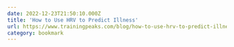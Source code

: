 ```yaml
---
date: 2022-12-23T21:50:10.000Z
title: 'How to Use HRV to Predict Illness'
url: https://www.trainingpeaks.com/blog/how-to-use-hrv-to-predict-illness/
category: bookmark
---
```

